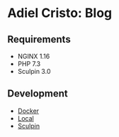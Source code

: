 # Adiel Cristo: Blog

## Requirements

- NGINX 1.16
- PHP 7.3
- Sculpin 3.0

## Development

* [Docker][doc-docker]
* [Local][doc-local]
* [Sculpin][doc-sculpin]

[doc-docker]: .deploy/docker/README.md
[doc-local]: .deploy/local/README.md
[doc-sculpin]: README_SCULPIN.md
